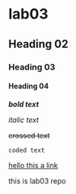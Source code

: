# lab03
## Heading 02
### Heading 03
#### Heading 04

***bold text***

_italic text_

~~crossed text~~

```coded text```

[hello this a link](www.youtube.com)

this is lab03 repo


